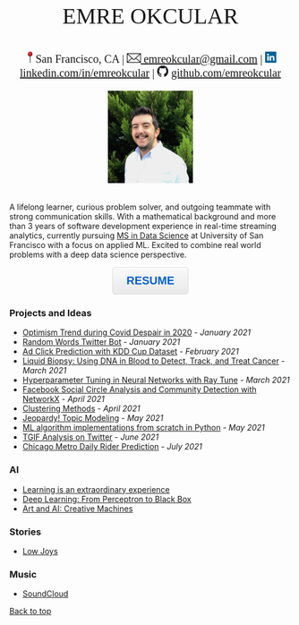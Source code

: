 <!--- Meta tags for url preview-->
<head>
    <meta property="og:type" content="website">
    <meta name="image" property="og:image" content="https://www.okcular.com.tr/resources/image.png">
</head>
<img src="image.png" style="display: none;" />
<p style="text-align: center;font-size:40px;font-family:Times">EMRE OKCULAR</p>

<p style="text-align: center;font-size:20px;font-family:Times"><img src="/resources/pin.png" width="20" height="20" alt="linkedin">San Francisco, CA | <a href="mailto:emreokcular@gmail.com"><img src="/resources/email.jpg" height="17" alt="linkedin"> emreokcular@gmail.com</a> | <img src="/resources/linkedin.jpg" width="20" height="20" alt="linkedin"> <a href="https://www.linkedin.com/in/emreokcular">linkedin.com/in/emreokcular</a> | <img src="/resources/github.png" width="20" height="20" alt="github"> <a href="https://www.github.com/emreokcular">github.com/emreokcular</a> </p>  

<center><img src="/resources/emre_kare.jpg" width="30%" and height="30%"></center>
<br style="line-height: 5px"/>
<!---Emre Okcular Personal Website
=======--->

A lifelong learner, curious problem solver, and outgoing teammate with strong communication skills. With a mathematical background and more than 3 years of software development experience in real-time streaming analytics, currently pursuing [MS in Data Science](https://www.usfca.edu/arts-sciences/graduate-programs/data-science) at University of San Francisco with a focus on applied ML. Excited to combine real world problems with a deep data science perspective. 

<!---
<h2 align="center" style="border-bottom: none" ><a href="/resources/Emre_Okcular-Resume.pdf">RESUME</a></h2>
--->
<p align="center"> <button id="submit"  onclick="window.location.href='/resources/Emre_Okcular-Resume.pdf';">RESUME</button> </p>

### Projects and Ideas

* [Optimism Trend during Covid Despair in 2020](/projects/2020.md) - *January 2021*
* [Random Words Twitter Bot](/projects/kelimebot.md) - *January 2021*
* [Ad Click Prediction with KDD Cup Dataset](https://github.com/emreokcular/click-prediction) - *February 2021*
* [Liquid Biopsy: Using DNA in Blood to Detect, Track, and Treat Cancer](https://github.com/emreokcular/cancer-detection) - *March 2021*
* [Hyperparameter Tuning in Neural Networks with Ray Tune](/projects/raytune.md) - *March 2021*
* [Facebook Social Circle Analysis and Community Detection with NetworkX](https://github.com/emreokcular/social-circle) - *April 2021*
* [Clustering Methods](https://github.com/emreokcular/clustering-methods) - *April 2021*
* [Jeopardy! Topic Modeling](https://github.com/emreokcular/jeopardy-topic-modeling) - *May 2021*
* [ML algorithm implementations from scratch in Python](/projects/implementations.md) - *May 2021*
* [TGIF Analysis on Twitter](/projects/tgif.md) - *June 2021*
* [Chicago Metro Daily Rider Prediction](https://github.com/emreokcular/chicago-trains) - *July 2021*

<!-- TODO -->
<!---* [Real-time Stream Clustering with DenStream](https://github.com/emreokcular) -->
<!---* [Deploying and serving NN models with Ray](https://github.com/emreokcular) -->

### AI
* [Learning is an extraordinary experience](/projects/learning.md)
* [Deep Learning: From Perceptron to Black Box](/projects/deep_learning.md)
* [Art and AI: Creative Machines](/projects/art_and_AI.md)

### Stories
* [Low Joys](/stories/low_joys.md)

### Music
* [SoundCloud](https://soundcloud.com/emreokcular)
<!---* [Synthesizers and Synthwave]()--->
<!---* [MIDI Keyboard Learning Journey]()--->

[Back to top](#)

<!--- For HTML button styling-->

<style type="text/css">
#submit {
 box-shadow:inset 0px 1px 0px 0px #ffffff;
 background:linear-gradient(to bottom, #f9f9f9 5%, #e9e9e9 100%);
 background-color:#f9f9f9;
 border-radius:5px;
 border:1px solid #dcdcdc;
 display:inline-block;
 cursor:pointer;
 color:#005ed0;
 font-family:Arial;
 font-size:20px;
 font-weight:bold;
 padding:12px 24px;
 text-decoration:none;
 text-shadow:0px 0px 0px #ffffff;
}
#submit:hover {
 background:linear-gradient(to bottom, #e9e9e9 5%, #f9f9f9 100%);
 background-color:#e9e9e9;
}
#submit:active {
 position:relative;
 top:1px;
}
</style>